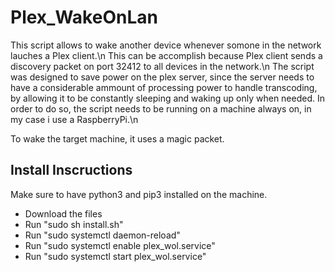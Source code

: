# Plex_WakeOnLan

This script allows to wake another device whenever somone in the network lauches a Plex client.\n
This can be accomplish because Plex client sends a discovery packet on port 32412 to all devices in the network.\n
The script was designed to save power on the plex server, since the server needs to have a considerable ammount of processing power to handle transcoding, by allowing it to be constantly sleeping and waking up only when needed. In order to do so, the script needs to be running on a machine always on, in my case i use a RaspberryPi.\n

To wake the target machine, it uses a magic packet.


## Install Inscructions
Make sure to have python3 and pip3 installed on the machine.

- Download the files
- Run "sudo sh install.sh"
- Run "sudo systemctl daemon-reload"
- Run "sudo systemctl enable plex_wol.service"
- Run "sudo systemctl start plex_wol.service"
